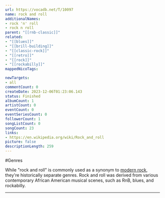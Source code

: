 ```yaml
---
url: https://vocadb.net/T/10097
name: rock and roll
additionalNames: 
- rock 'n' roll
- rock n roll
parent: "[[rnb-classic]]"
related:
- "[[blues]]"
- "[[brill-building]]"
- "[[classic-rock]]"
- "[[retro]]"
- "[[rock]]"
- "[[rockabilly]]"
mappedNicoTags:

newTargets:
- all
commentCount: 0
createDate: 2023-12-06T01:23:06.143
status: Finished
albumCount: 1
artistCount: 0
eventCount: 0
eventSeriesCount: 0
followerCount: 1
songListCount: 0
songCount: 23
links: 
- https://en.wikipedia.org/wiki/Rock_and_roll
picture: false
descriptionLength: 259
---
```


#Genres

While "rock and roll" is commonly used as a synonym to [modern rock](https://vocadb.net/T/481/rock), they're historically separate genres. Rock and roll was derived from various contemporary African American musical scenes, such as RnB, blues, and rockabilly.

---

